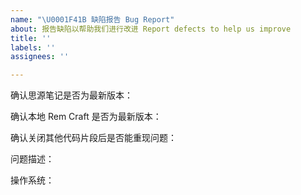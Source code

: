 ```yaml
---
name: "\U0001F41B 缺陷报告 Bug Report"
about: 报告缺陷以帮助我们进行改进 Report defects to help us improve
title: ''
labels: ''
assignees: ''

---
```


确认思源笔记是否为最新版本：

确认本地 Rem Craft 是否为最新版本：

确认关闭其他代码片段后是否能重现问题：

问题描述：

操作系统：
